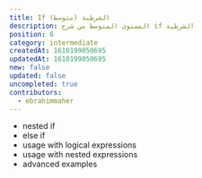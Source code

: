 ```yaml
---
title: If الشرطية (متوسط)
description: المستوى المتوسط من شرح if الشرطية
position: 6
category: intermediate
createdAt: 1610199050695
updatedAt: 1610199050695
new: false
updated: false
uncompleted: true
contributors:
  - ebrahimmaher
---
```



- nested if
- else if
- usage with logical expressions
- usage with nested expressions
- advanced examples
